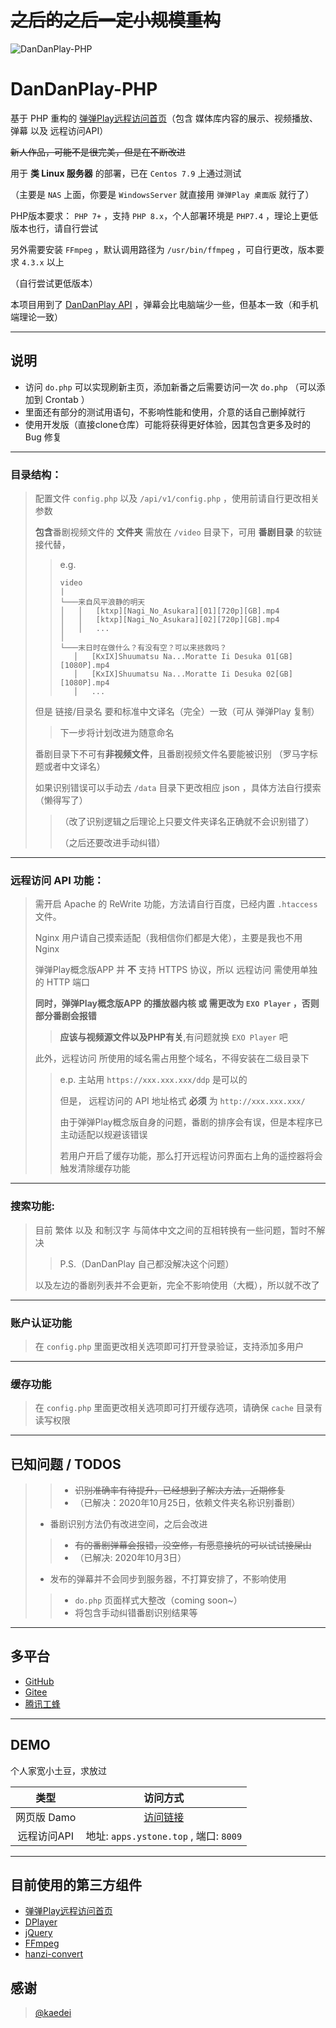 # ~~之后的之后一定小规模重构~~

![DanDanPlay-PHP](https://socialify.git.ci/CberYellowstone/DanDanPlay-PHP/image?description=1&descriptionEditable=DanDanPlay%20%E8%BF%9C%E7%A8%8B%E8%AE%BF%E9%97%AE%20%E7%9A%84%20PHP%20%E5%AE%9E%E7%8E%B0%E7%89%88%E6%9C%AC&font=Raleway&forks=1&issues=1&logo=https%3A%2F%2Fcdn.jsdelivr.net%2Fgh%2FCberYellowstone%2FDanDanPlay-PHP%40master%2Fsrc%2Fddp-black.png&pattern=Brick%20Wall&pulls=1&stargazers=1&theme=Dark)

# DanDanPlay-PHP

基于 PHP 重构的 [弹弹Play远程访问首页](https://github.com/kaedei/dandanplay-libraryindex)（包含 媒体库内容的展示、视频播放、弹幕 以及 远程访问API）

~~新人作品，可能不是很完美，但是在不断改进~~

用于 **类 Linux 服务器** 的部署，已在 `Centos 7.9` 上通过测试

（主要是 `NAS` 上面，你要是 `WindowsServer` 就直接用 `弹弹Play 桌面版` 就行了）

PHP版本要求： `PHP 7+` ，支持 `PHP 8.x`，个人部署环境是 `PHP7.4` ，理论上更低版本也行，请自行尝试

另外需要安装 `FFmpeg` ，默认调用路径为 `/usr/bin/ffmpeg` ，可自行更改，版本要求 `4.3.x` 以上

（自行尝试更低版本）

本项目用到了 [DanDanPlay API](https://api.acplay.net/swagger/ui/index#/) ，弹幕会比电脑端少一些，但基本一致（和手机端理论一致）

---

## 说明

* 访问 `do.php` 可以实现刷新主页，添加新番之后需要访问一次 `do.php` （可以添加到 Crontab ）
* 里面还有部分的测试用语句，不影响性能和使用，介意的话自己删掉就行
* 使用开发版（直接clone仓库）可能将获得更好体验，因其包含更多及时的 Bug 修复

---
### 目录结构：

>配置文件 `config.php` 以及 `/api/v1/config.php` ，使用前请自行更改相关参数
>
>**包含**番剧视频文件的 **文件夹** 需放在 `/video` 目录下，可用 **番剧目录** 的软链接代替，
>> e.g.
>>
>>```
>>video
>>|
>>└───来自风平浪静的明天
>>│   │   [ktxp][Nagi_No_Asukara][01][720p][GB].mp4
>>│   │   [ktxp][Nagi_No_Asukara][02][720p][GB].mp4
>>│   │   ...
>>│    
>>└───末日时在做什么？有没有空？可以来拯救吗？
>>    │   [KxIX]Shuumatsu Na...Moratte Ii Desuka 01[GB][1080P].mp4
>>    │   [KxIX]Shuumatsu Na...Moratte Ii Desuka 02[GB][1080P].mp4
>>    │   ...
>>```
>>
>但是 链接/目录名 要和标准中文译名（完全）一致（可从 弹弹Play 复制）
>>下一步将计划改进为随意命名
>
>番剧目录下不可有**非视频文件**，且番剧视频文件名要能被识别 （罗马字标题或者中文译名）
>
>如果识别错误可以手动去 `/data` 目录下更改相应 json ，具体方法自行摸索（懒得写了）
>
>>（改了识别逻辑之后理论上只要文件夹译名正确就不会识别错了）
>>
>>（之后还要改进手动纠错）
>

---
 
### 远程访问 API 功能：

>需开启 Apache 的 ReWrite 功能，方法请自行百度，已经内置 `.htaccess` 文件。
>
>Nginx 用户请自己摸索适配（我相信你们都是大佬），主要是我也不用 Nginx
>
> 弹弹Play概念版APP 并 **不** 支持 HTTPS 协议，所以 远程访问 需使用单独的 HTTP 端口
> 
>**同时，弹弹Play概念版APP 的播放器内核 或 需更改为 `EXO Player` ，否则部分番剧会报错**
>>**应该与视频源文件以及PHP有关**,有问题就换 `EXO Player` 吧
>
>此外，远程访问 所使用的域名需占用整个域名，不得安装在二级目录下
>>e.p. 主站用 `https://xxx.xxx.xxx/ddp` 是可以的
>>
>>但是， 远程访问的 API 地址格式 **必须** 为 `http://xxx.xxx.xxx/`
>>
>>由于弹弹Play概念版自身的问题，番剧的排序会有误，但是本程序已主动适配以规避该错误 
>>
>>若用户开启了缓存功能，那么打开远程访问界面右上角的遥控器将会触发清除缓存功能

---
### 搜索功能:
>
>目前 繁体 以及 和制汉字 与简体中文之间的互相转换有一些问题，暂时不解决
>
>>P.S.（DanDanPlay 自己都没解决这个问题）
>
>以及左边的番剧列表并不会更新，完全不影响使用（大概），所以就不改了

---
### 账户认证功能

>在 `config.php` 里面更改相关选项即可打开登录验证，支持添加多用户

---
### 缓存功能

>在 `config.php` 里面更改相关选项即可打开缓存选项，请确保 `cache` 目录有读写权限


---

## 已知问题 / TODOS

>>* ~~识别准确率有待提升，已经想到了解决方法，近期修复~~
>>* （已解决：2020年10月25日，依赖文件夹名称识别番剧）
>
>* 番剧识别方法仍有改进空间，之后会改进
>>* ~~有的番剧弹幕会报错，没空修，有愿意接坑的可以试试接屎山~~
>>* （已解决: 2020年10月3日）
>
>* 发布的弹幕并不会同步到服务器，不打算安排了，不影响使用
>>* `do.php` 页面样式大整改（coming soon~）
>>* 将包含手动纠错番剧识别结果等

---

## 多平台

* [GitHub](https://github.com/CberYellowstone/DanDanPlay-PHP)
* [Gitee](https://gitee.com/Yellowstone/DanDanPlay-PHP)
* [腾讯工蜂](https://git.code.tencent.com/Yellowstone/DanDanPlay-PHP)

---

## DEMO
个人家宽小土豆，求放过

|  类型         | 访问方式  |
|    :-:      |   :-:    |
| 网页版 Damo  | [访问链接](https://apps.ystone.top:488/ddp/) |
| 远程访问API  | 地址: `apps.ystone.top` , 端口: `8009` |

---

## 目前使用的第三方组件

* [弹弹Play远程访问首页](https://github.com/kaedei/dandanplay-libraryindex)
* [DPlayer](https://github.com/MoePlayer/DPlayer)
* [jQuery](https://github.com/jquery/jquery)
* [FFmpeg](https://github.com/FFmpeg/FFmpeg)
* [hanzi-convert](https://github.com/uutool/hanzi-convert)

## 感谢
> [@kaedei](https://github.com/kaedei)
